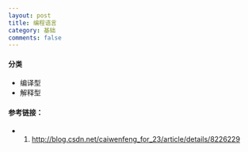 ```yaml
---
layout: post
title: 编程语言
category: 基础
comments: false
---
```


#### 分类

* 编译型
* 解释型

#### 参考链接：
* 1.  <http://blog.csdn.net/caiwenfeng_for_23/article/details/8226229>


 
 
